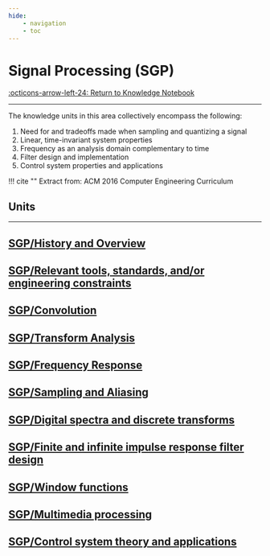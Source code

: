 ```yaml
---
hide:
    - navigation
    - toc
---
```

# Signal Processing (SGP)

[:octicons-arrow-left-24: Return to Knowledge Notebook](/Knowledge-Notebook/)

---

The knowledge units in this area collectively encompass the following:

1. Need for and tradeoffs made when sampling and quantizing a signal
2. Linear, time-invariant system properties
3. Frequency as an analysis domain complementary to time
4. Filter design and implementation
5. Control system properties and applications

!!! cite ""
    Extract from: ACM 2016 Computer Engineering Curriculum

## Units

---

<div class="container px-4 py-2" id="custom-cards">
    <div class="row row-cols-1 row-cols-lg-3 align-items-stretch g-4 py-3">
        <div class="col">
            <a href="00_History-Overview">
                <div class="card card-cover h-100 overflow-hidden text-white bg-dark rounded-5 shadow-lg">
                    <div class="d-flex flex-column h-100 p-5 pb-3 text-white text-shadow-1">
                        <h2>SGP/History and Overview</h2>
                    </div>
                </div>
            </a>
        </div>
        <div class="col">
            <a href="01_Tools-Standards-Constraints">
                <div class="card card-cover h-100 overflow-hidden text-white bg-dark rounded-5 shadow-lg">
                    <div class="d-flex flex-column h-100 p-5 pb-3 text-white text-shadow-1">
                        <h2>SGP/Relevant tools, standards, and/or engineering constraints</h2>
                    </div>
                </div>
            </a>
        </div>
        <div class="col">
            <a href="02_Convolution">
                <div class="card card-cover h-100 overflow-hidden text-white bg-dark rounded-5 shadow-lg">
                    <div class="d-flex flex-column h-100 p-5 pb-3 text-shadow-1">
                        <h2>SGP/Convolution</h2>
                    </div>
                </div>
            </a>
        </div>
    </div>
    <div class="row row-cols-1 row-cols-lg-3 align-items-stretch g-4 py-3">
        <div class="col">
            <a href="03_Transform-Analysis">
                <div class="card card-cover h-100 overflow-hidden text-white bg-dark rounded-5 shadow-lg">
                    <div class="d-flex flex-column h-100 p-5 pb-3 text-white text-shadow-1">
                        <h2>SGP/Transform Analysis</h2>
                    </div>
                </div>
            </a>
        </div>
        <div class="col">
            <a href="04_Frequency-Response">
                <div class="card card-cover h-100 overflow-hidden text-white bg-dark rounded-5 shadow-lg">
                    <div class="d-flex flex-column h-100 p-5 pb-3 text-white text-shadow-1">
                        <h2>SGP/Frequency Response</h2>
                    </div>
                </div>
            </a>
        </div>
        <div class="col">
            <a href="05_Sampling-Aliasing">
                <div class="card card-cover h-100 overflow-hidden text-white bg-dark rounded-5 shadow-lg">
                    <div class="d-flex flex-column h-100 p-5 pb-3 text-shadow-1">
                        <h2>SGP/Sampling and Aliasing</h2>
                    </div>
                </div>
            </a>
        </div>
    </div>
    <div class="row row-cols-1 row-cols-lg-3 align-items-stretch g-4 py-3">
        <div class="col">
            <a href="06_Spectra-Transforms">
                <div class="card card-cover h-100 overflow-hidden text-white bg-dark rounded-5 shadow-lg">
                    <div class="d-flex flex-column h-100 p-5 pb-3 text-white text-shadow-1">
                        <h2>SGP/Digital spectra and discrete transforms</h2>
                    </div>
                </div>
            </a>
        </div>
        <div class="col">
            <a href="07_Impulse-Filter">
                <div class="card card-cover h-100 overflow-hidden text-white bg-dark rounded-5 shadow-lg">
                    <div class="d-flex flex-column h-100 p-5 pb-3 text-white text-shadow-1">
                        <h2>SGP/Finite and infinite impulse response filter design</h2>
                    </div>
                </div>
            </a>
        </div>
        <div class="col">
            <a href="08_Window-Functions">
                <div class="card card-cover h-100 overflow-hidden text-white bg-dark rounded-5 shadow-lg">
                    <div class="d-flex flex-column h-100 p-5 pb-3 text-shadow-1">
                        <h2>SGP/Window functions</h2>
                    </div>
                </div>
            </a>
        </div>
    </div>
    <div class="row row-cols-1 row-cols-lg-3 align-items-stretch g-4 py-3">
        <div class="col">
            <a href="09_Multimedia-Processing">
                <div class="card card-cover h-100 overflow-hidden text-white bg-dark rounded-5 shadow-lg">
                    <div class="d-flex flex-column h-100 p-5 pb-3 text-white text-shadow-1">
                        <h2>SGP/Multimedia processing</h2>
                    </div>
                </div>
            </a>
        </div>
        <div class="col">
            <a href="10_Control-System-Theory">
                <div class="card card-cover h-100 overflow-hidden text-white bg-dark rounded-5 shadow-lg">
                    <div class="d-flex flex-column h-100 p-5 pb-3 text-white text-shadow-1">
                        <h2>SGP/Control system theory and applications</h2>
                    </div>
                </div>
            </a>
        </div>
    </div>
</div>
